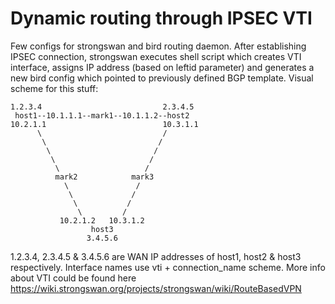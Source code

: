 # Dynamic routing through IPSEC VTI
Few configs for strongswan and bird routing daemon. After establishing IPSEC connection, strongswan executes shell script which creates VTI interface, assigns IP address (based on leftid parameter) and generates a new bird config which pointed to previously defined BGP template. Visual scheme for this stuff:

    1.2.3.4                           2.3.4.5
     host1--10.1.1.1--mark1--10.1.1.2--host2
    10.2.1.1                          10.3.1.1 
          \                           /
           \                         /
            \                       /
             \                     /
              \                   /
              mark2            mark3
                \               /
                 \             /
                  \           /
                   \         /
               10.2.1.2   10.3.1.2
                      host3
                     3.4.5.6
    
1.2.3.4, 2.3.4.5 & 3.4.5.6 are WAN IP addresses of host1, host2 & host3 respectively. Interface names use vti + connection_name scheme. 
More info about VTI could be found here https://wiki.strongswan.org/projects/strongswan/wiki/RouteBasedVPN
